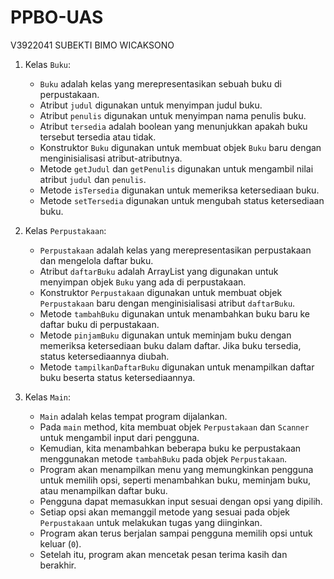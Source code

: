 # PPBO-UAS
V3922041 SUBEKTI BIMO WICAKSONO


1. Kelas `Buku`:
   - `Buku` adalah kelas yang merepresentasikan sebuah buku di perpustakaan.
   - Atribut `judul` digunakan untuk menyimpan judul buku.
   - Atribut `penulis` digunakan untuk menyimpan nama penulis buku.
   - Atribut `tersedia` adalah boolean yang menunjukkan apakah buku tersebut tersedia atau tidak.
   - Konstruktor `Buku` digunakan untuk membuat objek `Buku` baru dengan menginisialisasi atribut-atributnya.
   - Metode `getJudul` dan `getPenulis` digunakan untuk mengambil nilai atribut `judul` dan `penulis`.
   - Metode `isTersedia` digunakan untuk memeriksa ketersediaan buku.
   - Metode `setTersedia` digunakan untuk mengubah status ketersediaan buku.

2. Kelas `Perpustakaan`:
   - `Perpustakaan` adalah kelas yang merepresentasikan perpustakaan dan mengelola daftar buku.
   - Atribut `daftarBuku` adalah ArrayList yang digunakan untuk menyimpan objek `Buku` yang ada di perpustakaan.
   - Konstruktor `Perpustakaan` digunakan untuk membuat objek `Perpustakaan` baru dengan menginisialisasi atribut `daftarBuku`.
   - Metode `tambahBuku` digunakan untuk menambahkan buku baru ke daftar buku di perpustakaan.
   - Metode `pinjamBuku` digunakan untuk meminjam buku dengan memeriksa ketersediaan buku dalam daftar. Jika buku tersedia, status ketersediaannya diubah.
   - Metode `tampilkanDaftarBuku` digunakan untuk menampilkan daftar buku beserta status ketersediaannya.

3. Kelas `Main`:
   - `Main` adalah kelas tempat program dijalankan.
   - Pada `main` method, kita membuat objek `Perpustakaan` dan `Scanner` untuk mengambil input dari pengguna.
   - Kemudian, kita menambahkan beberapa buku ke perpustakaan menggunakan metode `tambahBuku` pada objek `Perpustakaan`.
   - Program akan menampilkan menu yang memungkinkan pengguna untuk memilih opsi, seperti menambahkan buku, meminjam buku, atau menampilkan daftar buku.
   - Pengguna dapat memasukkan input sesuai dengan opsi yang dipilih.
   - Setiap opsi akan memanggil metode yang sesuai pada objek `Perpustakaan` untuk melakukan tugas yang diinginkan.
   - Program akan terus berjalan sampai pengguna memilih opsi untuk keluar (`0`).
   - Setelah itu, program akan mencetak pesan terima kasih dan berakhir.